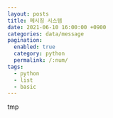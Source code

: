 ```yaml
---
layout: posts
title: 메시징 시스템 
date: 2021-06-10 16:00:00 +0900
categories: data/message
pagination: 
  enabled: true
  category: python
  permalink: /:num/
tags:
  - python
  - list
  - basic
---
```


tmp